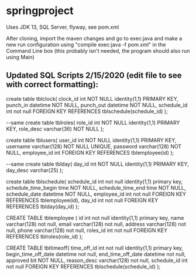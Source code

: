 # springproject
Uses JDK 13, SQL Server, flyway, see pom.xml

After cloning, import the maven changes and go to exec:java and make a new run configuration using 
"compile exec:java -f pom.xml" in the Command Line box (this probably isn't needed, the program should also run using Main)

## Updated SQL Scripts 2/15/2020 (edit file to see with correct formatting):

create table tblclock(
	clock_id int NOT NULL identity(1,1) PRIMARY KEY,
    punch_in datetime NOT NULL,
	punch_out datetime NOT NULL,
	schedule_id int not null FOREIGN KEY REFERENCES tblschedule(schedule_id)
);

--same
create table tblroles(
    role_id int NOT NULL identity(1,1) PRIMARY KEY,
    role_desc varchar(36) NOT NULL
);

create table tblusers(
    user_id int NOT NULL identity(1,1) PRIMARY KEY,
    username varchar(128) NOT NULL UNIQUE,
    password varchar(128) NOT NULL,
    employee_id int FOREIGN KEY REFERENCES tblemployee(id)
);

--same
create table tblday(
    day_id int NOT NULL identity(1,1) PRIMARY KEY,
    day_desc varchar(25)
);

create table tblschedule(
	schedule_id int not null identity(1,1) primary key,
    schedule_time_begin time NOT NULL,
    schedule_time_end time NOT NULL,
    schedule_date datetime NOT NULL,
	employee_id int not null FOREIGN KEY REFERENCES tblemployee(id),
    day_id int not null FOREIGN KEY REFERENCES tblday(day_id)
);


CREATE TABLE tblemployee (
	id int not null identity(1,1) primary key,
	name varchar(128) not null,
	email varchar(128) not null,
	address varchar(128) not null,
	phone varchar(128) not null,
	roles_id int not null FOREIGN KEY REFERENCES tblroles(role_id)
);

CREATE TABLE tbltimeoff(
	time_off_id int not null identity(1,1) primary key,
	begin_time_off_date datetime not null,
	end_time_off_date datetime not null,
	approved bit NOT NULL,
	reason_desc varchar(128) not null,
	schedule_id int not null FOREIGN KEY REFERENCES tblschedule(schedule_id)
);